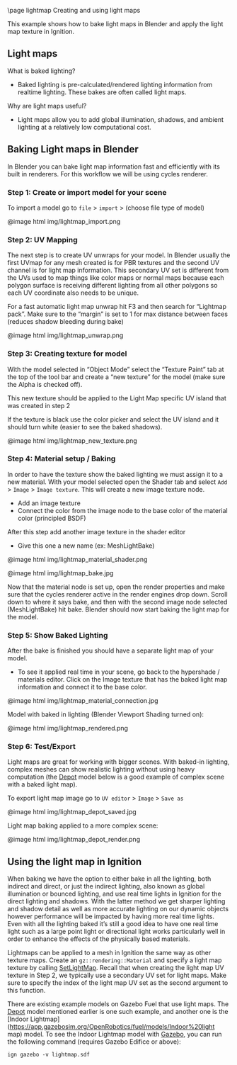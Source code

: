 \page lightmap Creating and using light maps

This example shows how to bake light maps in Blender and apply the light map texture in Ignition.

## Light maps

What is baked lighting?

  * Baked lighting is pre-calculated/rendered lighting information from realtime lighting. These bakes are often called light maps.

Why are light maps useful?

  * Light maps allow you to add global illumination, shadows, and ambient lighting at a relatively low computational cost.

## Baking Light maps in Blender

In Blender you can bake light map information fast and efficiently with its built in renderers. For this workflow we will be using cycles renderer.

### Step 1: Create or import model for your scene

To import a model go to `file` > `import` > (choose file type of model)

@image html img/lightmap_import.png

### Step 2: UV Mapping

The next step is to create UV unwraps for your model. In Blender usually the first UVmap for any mesh created is for PBR textures and the second UV channel is for light map information. This secondary UV set is different from the UVs used to map things like color maps or normal maps because each polygon surface is receiving different lighting from all other polygons so each UV coordinate also needs to be unique.

For a fast automatic light map unwrap hit F3 and then search for “Lightmap pack”.
Make sure to the “margin” is set to 1 for max distance between faces (reduces shadow bleeding during bake)

@image html img/lightmap_unwrap.png

### Step 3: Creating texture for model

With the model selected in “Object Mode” select the “Texture Paint” tab at the top of the tool bar and create a “new texture” for the model (make sure the Alpha is checked off).

This new texture should be applied to the Light Map specific UV island that was created in step 2

If the texture is black use the color picker and select the UV island and it should turn white (easier to see the baked shadows).

@image html img/lightmap_new_texture.png

### Step 4: Material setup / Baking

In order to have the texture show the baked lighting we must assign it to a new material. With your model selected open the Shader tab and select `Add` > `Image` > `Image texture`. This will create a new image texture node.
* Add an image texture
* Connect the color from the image node to the base color of the material color (principled BSDF)

After this step add another image texture in the shader editor
* Give this one a new name (ex: MeshLightBake)

@image html img/lightmap_material_shader.png

@image html img/lightmap_bake.jpg

Now that the material node is set up, open the render properties and make sure that the cycles renderer active in the render engines drop down.
Scroll down to where it says bake, and then with the second image node selected (MeshLightBake) hit bake. Blender should now start baking the light map for the model.

### Step 5: Show Baked Lighting

After the bake is finished you should have a separate light map of your model.
* To see it applied real time in your scene, go back to the hypershade / materials editor. Click on the Image texture that has the baked light map information and connect it to the base color.

@image html img/lightmap_material_connection.jpg

Model with baked in lighting (Blender Viewport Shading turned on):

@image html img/lightmap_rendered.png

### Step 6: Test/Export

Light maps are great for working with bigger scenes. With baked-in lighting, complex meshes can show realistic lighting without using heavy computation (the [Depot](https://app.gazebosim.org/OpenRobotics/fuel/models/Depot) model below is a good example of complex scene with a baked light map).

To export light map image go to `UV editor` > `Image` > `Save as`

@image html img/lightmap_depot_saved.jpg

Light map baking applied to a more complex scene:

@image html img/lightmap_depot_render.png

## Using the light map in Ignition

When baking we have the option to either bake in all the lighting, both indirect and direct, or just the indirect lighting, also known as global illumination or bounced lighting, and use real time lights in Ignition for the direct lighting and shadows. With the latter method we get sharper lighting and shadow detail as well as more accurate lighting on our dynamic objects however performance will be impacted by having more real time lights. Even with all the lighting baked it’s still a good idea to have one real time light such as a large point light or directional light works particularly well in order to enhance the effects of the physically based materials.

Lightmaps can be applied to a mesh in Ignition the same way as other texture maps. Create an `gz::rendering::Material` and specify a light map texture by calling
[SetLightMap](https://gazebosim.org/api/rendering/5.0/classignition_1_1rendering_1_1Material.html#addc6eb6206e0a17ab82aeaea543e8c71). Recall that when creating the light map UV texture in Step 2, we typically use a secondary UV set for light maps. Make sure to specify the index of the light map UV set as the second argument to this function.

There are existing example models on Gazebo Fuel that use light maps. The [Depot](https://app.gazebosim.org/OpenRobotics/fuel/models/Depot) model mentioned earlier is one such example, and another one is the [Indoor Lightmap](https://app.gazebosim.org/OpenRobotics/fuel/models/Indoor%20light map) model. To see the Indoor Lightmap model with [Gazebo](https://gazebosim.org/docs/all/getstarted), you can run the following command (requires Gazebo Edifice or above):

```
ign gazebo -v lightmap.sdf
```
